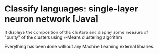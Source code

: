 # Classify languages: single-layer neuron network [Java]

It displays the composition of the clusters and display some measure of "purity" of the clusters using k-Means clustering algorithm

Everything has been done without any Machine Learning external libraries.
